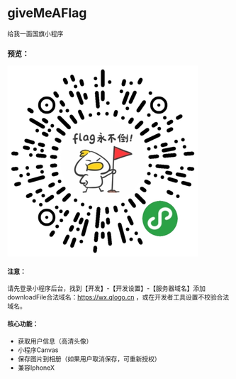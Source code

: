 # giveMeAFlag
给我一面国旗小程序

### 预览：

<img src="https://raw.githubusercontent.com/jayjun0805/giveMeAFlag/master/assets/images/flag.jpg">

#### 注意：

请先登录小程序后台，找到【开发】-【开发设置】-【服务器域名】添加downloadFile合法域名：https://wx.qlogo.cn ，或在开发者工具设置不校验合法域名。

#### 核心功能：

* 获取用户信息（高清头像）
* 小程序Canvas
* 保存图片到相册（如果用户取消保存，可重新授权）
* 兼容IphoneX

